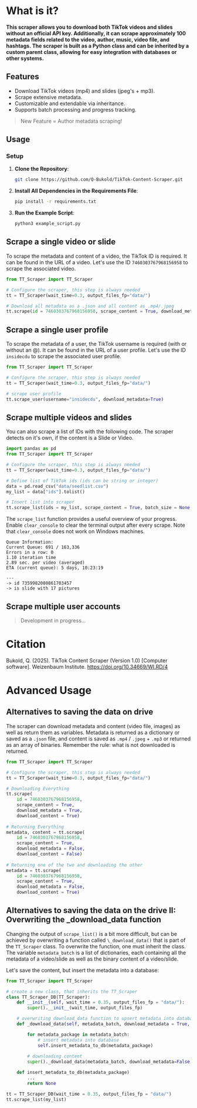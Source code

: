 # What is it?

**This scraper allows you to download both TikTok videos and slides without an official API key. Additionally, it can scrape approximately 100 metadata fields related to the video, author, music, video file, and hashtags. The scraper is built as a Python class and can be inherited by a custom parent class, allowing for easy integration with databases or other systems.**

## Features

- Download TikTok videos (mp4) and slides (jpeg's + mp3).
- Scrape extensive metadata.
- Customizable and extendable via inheritance.
- Supports batch processing and progress tracking.
> New Feature = Author metadata scraping!

## Usage

### Setup

1. **Clone the Repository**:
   ```bash
   git clone https://github.com/Q-Bukold/TikTok-Content-Scraper.git
   ```

2. **Install All Dependencies in the Requirements File**:
   ```bash
   pip install -r requirements.txt
   ```

3. **Run the Example Script**:
   ```bash
   python3 example_script.py
   ```

## Scrape a single video or slide
To scrape the metadata and content of a video, the TikTok ID is required. It can be found in the URL of a video. Let's use the ID `7460303767968156958` to scrape the associated video.

```python
from TT_Scraper import TT_Scraper

# Configure the scraper, this step is always needed
tt = TT_Scraper(wait_time=0.3, output_files_fp="data/")

# Download all metadata as a .json and all content as .mp4/.jpeg
tt.scrape(id = 7460303767968156958, scrape_content = True, download_metadata = True, download_content = True)

```

## Scrape a single user profile
To scrape the metadata of a user, the TikTok username is required (with or without an @). It can be found in the URL of a user profile. Let's use the ID `insidecdu` to scrape the associated user profile.

```python
from TT_Scraper import TT_Scraper

# Configure the scraper, this step is always needed
tt = TT_Scraper(wait_time=0.3, output_files_fp="data/")

# scrape user profile
tt.scrape_user(username="insidecdu", download_metadata=True)

```

## Scrape multiple videos and slides
You can also scrape a list of IDs with the following code. The scraper detects on it's own, if the content is a Slide or Video.

```python
import pandas as pd
from TT_Scraper import TT_Scraper

# Configure the scraper, this step is always needed
tt = TT_Scraper(wait_time=0.3, output_files_fp="data/")

# Define list of TikTok ids (ids can be string or integer) 
data = pd.read_csv("data/seedlist.csv")
my_list = data["ids"].tolist()

# Insert list into scraper
tt.scrape_list(ids = my_list, scrape_content = True, batch_size = None, clear_console = True)
```

The `scrape_list` function provides a useful overview of your progress. Enable `clear_console` to clear the terminal output after every scrape. Note that `clear_console` does not work on Windows machines.

```
Queue Information:
Current Queue: 691 / 163,336
Errors in a row: 0
1.10 iteration time
2.89 sec. per video (averaged)
ETA (current queue): 5 days, 10:23:19

---
-> id 7359982080861703457
-> is slide with 17 pictures

```
## Scrape multiple user accounts
> Development in progress...

# Citation
Bukold, Q. (2025). TikTok Content Scraper (Version 1.0) [Computer software]. Weizenbaum Institute. https://doi.org/10.34669/WI.RD/4

# Advanced Usage
## Alternatives to saving the data on drive
The scraper can download metadata and content (video file, images) as well as return them as variables. Metadata is returned as a dictionary or saved as a `.json` file, and content is saved as `.mp4` / `.jpeg` + `.mp3` or returned as an array of binaries. Remember the rule: what is not downloaded is returned.

```python
from TT_Scraper import TT_Scraper

# Configure the scraper, this step is always needed
tt = TT_Scraper(wait_time=0.3, output_files_fp="data/")

# Downloading Everything
tt.scrape(
	id = 7460303767968156958,
	scrape_content = True,
	download_metadata = True,
	download_content = True)
  
# Returning Everything
metadata, content = tt.scrape(
	id = 7460303767968156958,
	scrape_content = True,
	download_metadata = False,
	download_content = False)
  
# Returning one of the two and downloading the other
metadata = tt.scrape(
	id = 7460303767968156958,
	scrape_content = True,
	download_metadata = False,
	download_content = True)
```

## Alternatives to saving the data on the drive II: Overwriting the _download_data function 
Changing the output of `scrape_list()` is a bit more difficult, but can be achieved by overwriting a function called `\_download_data()` that is part of the `TT_Scraper` class. To overwrite the function, one must inherit the class. The variable `metadata_batch` is a list of dictionaries, each containing all the metadata of a video/slide as well as the binary content of a video/slide. 

Let's save the content, but insert the metadata into a database:
```python
from TT_Scraper import TT_Scraper

# create a new class, that inherits the TT_Scraper
class TT_Scraper_DB(TT_Scraper):
	def __init__(self, wait_time = 0.35, output_files_fp = "data/"):
		super().__init__(wait_time, output_files_fp)

	# overwriting download_data function to upsert metadata into database
	def _download_data(self, metadata_batch, download_metadata = True, download_content = True):

		for metadata_package in metadata_batch:
			# insert metadata into database
			self.insert_metadata_to_db(metadata_package)
	
		# downloading content
		super()._download_data(metadata_batch, download_metadata=False, download_content=True)

	def insert_metadata_to_db(metadata_package)
		...
		return None

tt = TT_Scraper_DB(wait_time = 0.35, output_files_fp = "data/")
tt.scrape_list(my_list)
```
